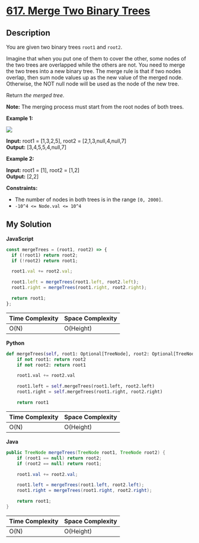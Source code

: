 # [617. Merge Two Binary Trees](https://leetcode.com/problems/merge-two-binary-trees)

## Description

You are given two binary trees `root1` and `root2`.

Imagine that when you put one of them to cover the other, some nodes of the two trees are overlapped while the others are not. You need to merge the two trees into a new binary tree. The merge rule is that if two nodes overlap, then sum node values up as the new value of the merged node. Otherwise, the NOT null node will be used as the node of the new tree.

Return _the merged tree_.

**Note:** The merging process must start from the root nodes of both trees.

**Example 1:**

![](https://assets.leetcode.com/uploads/2021/02/05/merge.jpg)

**Input:** root1 = \[1,3,2,5\], root2 = \[2,1,3,null,4,null,7\]  
**Output:** \[3,4,5,5,4,null,7\]

**Example 2:**

**Input:** root1 = \[1\], root2 = \[1,2\]  
**Output:** \[2,2\]

**Constraints:**

- The number of nodes in both trees is in the range `[0, 2000]`.
- `-10^4 <= Node.val <= 10^4`

## My Solution

**JavaScript**

```js
const mergeTrees = (root1, root2) => {
  if (!root1) return root2;
  if (!root2) return root1;

  root1.val += root2.val;

  root1.left = mergeTrees(root1.left, root2.left);
  root1.right = mergeTrees(root1.right, root2.right);

  return root1;
};
```

| Time Complexity | Space Complexity |
| --------------- | ---------------- |
| O(N)            | O(Height)        |

**Python**

```python
def mergeTrees(self, root1: Optional[TreeNode], root2: Optional[TreeNode]) -> Optional[TreeNode]:
    if not root1: return root2
    if not root2: return root1

    root1.val += root2.val

    root1.left = self.mergeTrees(root1.left, root2.left)
    root1.right = self.mergeTrees(root1.right, root2.right)

    return root1
```

| Time Complexity | Space Complexity |
| --------------- | ---------------- |
| O(N)            | O(Height)        |

**Java**

```java
public TreeNode mergeTrees(TreeNode root1, TreeNode root2) {
    if (root1 == null) return root2;
    if (root2 == null) return root1;

    root1.val += root2.val;

    root1.left = mergeTrees(root1.left, root2.left);
    root1.right = mergeTrees(root1.right, root2.right);

    return root1;
}
```

| Time Complexity | Space Complexity |
| --------------- | ---------------- |
| O(N)            | O(Height)        |
